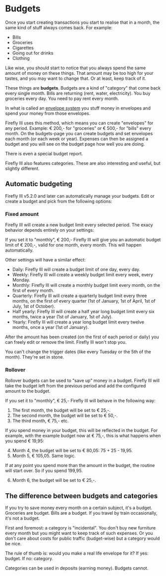 # Budgets

Once you start creating transactions you start to realise that in a month, the same kind of stuff always comes back. For example:

* Bills
* Groceries
* Cigarettes
* Going out for drinks
* Clothing

Like wise, you should start to notice that you always spend the same amount of money on these things. That amount may be too high for your tastes, and you may want to change that. Or at least, keep track of it.

These things are **budgets**. Budgets are a kind of "category" that come back every single month. Bills are returning (rent, water, electricity). You buy groceries every day. You need to pay rent every month. 

In what is called an [envelope system](http://en.wikipedia.org/wiki/Envelope_system) you stuff money in envelopes and spend your money from those envelopes.

Firefly III uses this method, which means you can create "envelopes" for any period. Example: € 200,- for "groceries" or € 500,- for "bills" every month. On the budgets-page you can create budgets and set envelopes each month (or each week or year). Expenses can then be assigned a budget and you will see on the budget page how well you are doing.

There is even a special budget report.

Firefly III also features categories. These are also interesting and useful, but slightly different.

## Automatic budgeting

Firefly III v5.2.0 and later can automatically manage your budgets. Edit or create a budget and pick from the following options:

### Fixed amount

Firefly III will create a new budget limit every selected period. The exacy behavior depends entirely on your settings:

If you set it to "monthly", € 200,- Firefly III will give you an automatic budget limit of € 200,-, valid for one month, every month. This will happen automatically.

Other settings will have a similar effect:

- Daily: Firefly III will create a budget limit of one day, every day.
- Weekly: Firefly III will create a weekly budget limit every week, every Monday.
- Monthly: Firefly III will create a monthly budget limit every month, on the first of every month. 
- Quarterly: Firefly III will create a quarterly budget limit every three months, on the first of every quarter (1st of January, 1st of April, 1st of July, 1st of October). 
- Half yearly: Firefly III will create a half year long budget limit every six months, twice a year (1st of January, 1st of July). 
- Yearly: Firefly III will create a year long budget limit every twelve months, once a year (1st of January). 

After the amount has been created (on the first of each period or daily) you can freely edit or remove the limit. Firefly III won't stop you.

You can't change the trigger dates (like every Tuesday or the 5th of the month). They're set in stone.

### Rollover

Rollover budgets can be used to "save up" money in a budget. Firefly III will take the budget left from the previous period and add the configured amount to the budget. 

If you set it to "monthly", € 25,- Firefly III will behave in the following way:

1. The first month, the budget will be set to € 25,-.
2. The second month, the budget will be set to € 50,-.
3. The third month, € 75,- etc.

If you spend money in your budget, this will be reflected in the budget. For example, with the example budget now at € 75,-, this is what happens when you spend € 19,95:

4. Month 4, the budget will be set to € 80,05: 75 + 25 - 19,95.
5. Month 5, € 105,05. Same logic.

If at any point you spend more than the amount in the budget, the routine will start over. So if you spend 199,95.

6. Month 6, the budget will be set to € 25,-.

## The difference between budgets and categories

If you try to save money every month on a certain subject, it's a budget. Groceries are budget. Bills are a budget. If you travel by train occasionally, it's not a budget.

First and foremost: a category is "incidental". You don't buy new furniture every month but you might want to keep track of such expenses. Or you don't care about costs for public traffic (budget-wise) but a category would be nice.

The rule of thumb is: would you make a real life envelope for it? If yes: budget. If no: category.

Categories can be used in deposits (earning money). Budgets cannot.
